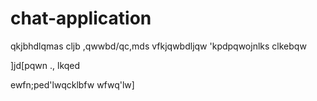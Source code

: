 # chat-application
qkjbhdlqmas cljb ,qwwbd/qc,mds vfkjqwbdljqw 
'kpdpqwojnlks clkebqw

]jd[pqwn ., lkqed

ewfn;ped'lwqcklbfw
wfwq'lw]